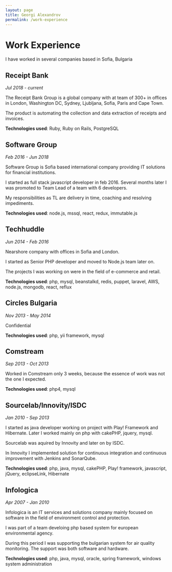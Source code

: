 ```yaml
---
layout: page
title: Georgi Alexandrov
permalink: /work-experience
---
```


# Work Experience
I have worked in several companies based in Sofia, Bulgaria

## Receipt Bank
*Jul 2018 - current*

The Receipt Bank Group is a global company with at team of 300+ in offices in London, Washington DC, Sydney, Ljubljana, Sofia, Paris and Cape Town.

The product is automating the collection and data extraction of receipts and invoices.

**Technologies used**: Ruby, Ruby on Rails, PostgreSQL

## Software Group
*Feb 2016 - Jun 2018*

Software Group is Sofia based international company providing IT solutions for financial institutions.

I started as full stack javascript developer in feb 2016. Several months later I was promoted to Team Lead of a team with 6 developers.

My responsibilities as TL are delivery in time, coaching and resolving impediments.

**Technologies used**: node.js, mssql, react, redux, immutable.js

## Techhuddle
*Jun 2014 - Feb 2016*

Nearshore company with offices in Sofia and London.

I started as Senior PHP developer and moved to Node.js team later on.

The projects I was working on were in the field of e-commerce and retail.

**Technologies used**: php, mysql, beanstalkd, redis, puppet, laravel, AWS, node.js, mongodb, react, reflux

## Circles Bulgaria
*Nov 2013 - May 2014*

Confidential

**Technologies used**: php, yii framework, mysql

## Comstream
*Sep 2013 - Oct 2013*

Worked in Comstream only 3 weeks, because the essence of work was not the one I expected.

**Technologies used**: php4, mysql

## Sourcelab/Innovity/ISDC
*Jan 2010 - Sep 2013*

I started as java developer working on project with Play! Framework and Hibernate. Later I worked mainly on php with cakePHP, jquery, mysql.

Sourcelab was aquired by Innovity and later on by ISDC.

In Innovity I implemented solution for continuous integration and continuous improvement with Jenkins and SonarQube.

**Technologies used**: php, java, mysql, cakePHP, Play! framework, javascript, jQuery, eclipseLink, Hibernate

## Infologica
*Apr 2007 - Jan 2010*

Infologica is an IT services and solutions company mainly focused on software in the field of environment control and protection.

I was part of a team develoing php based system for european environmental agency.

During this period I was supporting the bulgarian system for air quality monitoring. The support was both software and hardware.

**Technologies used**: php, java, mysql, oracle, spring framework, windows system administration
